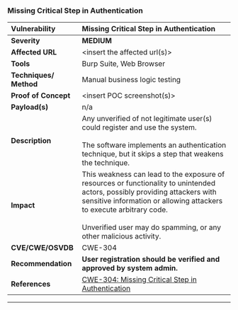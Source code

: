 ### Missing Critical Step in Authentication

| Vulnerability          | Missing Critical Step in Authentication                                                                                                                                                                                                                                        |
|:---------------------- |:------------------------------------------------------------------------------------------------------------------------------------------------------------------------------------------------------------------------------------------------------------------------------ |
| **Severity**           | **MEDIUM**                                                                                                                                                                                                                                                                     |
| **Affected URL**       | <insert the affected url\(s\)>                                                                                                                                                                                                                                                 |
| **Tools**              | Burp Suite, Web Browser                                                                                                                                                                                                                                                        |
| **Techniques/ Method** | Manual business logic testing                                                                                                                                                                                                                                                  |
| **Proof of Concept**   | <insert POC screenshot\(s\)>                                                                                                                                                                                                                                                   |
| **Payload\(s\)**       | n/a                                                                                                                                                                                                                                                                            |
| **Description**        | Any unverified of not legitimate user(s) could register and use the system.<br/><br/>The software implements an authentication technique, but it skips a step that weakens the technique.                                                                                      |
| **Impact**             | This weakness can lead to the exposure of resources or functionality to unintended actors, possibly providing attackers with sensitive information or allowing attackers to execute arbitrary code.<br/><br/>Unverified user may do spamming, or any other malicious activity. |
| **CVE/CWE/OSVDB**      | CWE-304                                                                                                                                                                                                                                                                        |
| **Recommendation**     | **User registration should be verified and approved by system admin.**                                                                                                                                                                                                         |
| **References**         | [CWE-304: Missing Critical Step in Authentication](https://cwe.mitre.org/data/definitions/304.html)                                                                                                                                                                            |

---

### 
